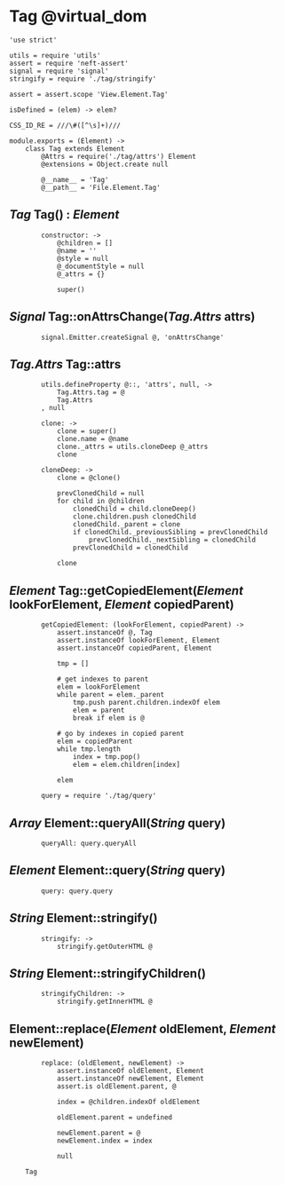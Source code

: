 Tag @virtual_dom
================

	'use strict'

	utils = require 'utils'
	assert = require 'neft-assert'
	signal = require 'signal'
	stringify = require './tag/stringify'

	assert = assert.scope 'View.Element.Tag'

	isDefined = (elem) -> elem?

	CSS_ID_RE = ///\#([^\s]+)///

	module.exports = (Element) ->
		class Tag extends Element
			@Attrs = require('./tag/attrs') Element
			@extensions = Object.create null

			@__name__ = 'Tag'
			@__path__ = 'File.Element.Tag'

*Tag* Tag() : *Element*
-----------------------

			constructor: ->
				@children = []
				@name = ''
				@style = null
				@_documentStyle = null
				@_attrs = {}

				super()

*Signal* Tag::onAttrsChange(*Tag.Attrs* attrs)
----------------------------------------------

			signal.Emitter.createSignal @, 'onAttrsChange'

*Tag.Attrs* Tag::attrs
----------------------

			utils.defineProperty @::, 'attrs', null, ->
				Tag.Attrs.tag = @
				Tag.Attrs
			, null

			clone: ->
				clone = super()
				clone.name = @name
				clone._attrs = utils.cloneDeep @_attrs
				clone

			cloneDeep: ->
				clone = @clone()

				prevClonedChild = null
				for child in @children
					clonedChild = child.cloneDeep()
					clone.children.push clonedChild
					clonedChild._parent = clone
					if clonedChild._previousSibling = prevClonedChild
						prevClonedChild._nextSibling = clonedChild
					prevClonedChild = clonedChild

				clone

*Element* Tag::getCopiedElement(*Element* lookForElement, *Element* copiedParent)
---------------------------------------------------------------------------------

			getCopiedElement: (lookForElement, copiedParent) ->
				assert.instanceOf @, Tag
				assert.instanceOf lookForElement, Element
				assert.instanceOf copiedParent, Element

				tmp = []

				# get indexes to parent
				elem = lookForElement
				while parent = elem._parent
					tmp.push parent.children.indexOf elem
					elem = parent
					break if elem is @

				# go by indexes in copied parent
				elem = copiedParent
				while tmp.length
					index = tmp.pop()
					elem = elem.children[index]

				elem

			query = require './tag/query'

*Array* Element::queryAll(*String* query)
-----------------------------------------

			queryAll: query.queryAll

*Element* Element::query(*String* query)
----------------------------------------

			query: query.query

*String* Element::stringify()
-----------------------------

			stringify: ->
				stringify.getOuterHTML @

*String* Element::stringifyChildren()
-------------------------------------

			stringifyChildren: ->
				stringify.getInnerHTML @

Element::replace(*Element* oldElement, *Element* newElement)
------------------------------------------------------------

			replace: (oldElement, newElement) ->
				assert.instanceOf oldElement, Element
				assert.instanceOf newElement, Element
				assert.is oldElement.parent, @

				index = @children.indexOf oldElement

				oldElement.parent = undefined

				newElement.parent = @
				newElement.index = index

				null

		Tag
